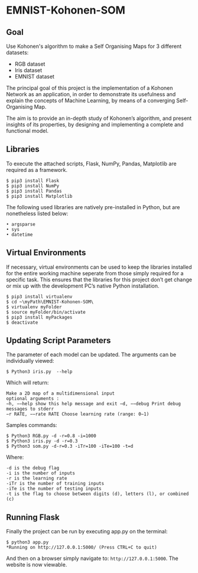 # EMNIST-Kohonen-SOM

## Goal
Use Kohonen's algorithm to make a Self Organising Maps for 3 different datasets:

- RGB dataset
- Iris dataset
- EMNIST dataset

The principal goal of this project is the implementation of a Kohonen Network as an application, in order to demonstrate its usefulness and explain the concepts of Machine Learning, by means of a converging Self-Organising Map.

The aim is to provide an in-depth study of Kohonen’s algorithm, and present insights of its properties, by designing and implementing a complete and functional model. 

## Libraries

To execute the attached scripts, Flask, NumPy, Pandas, Matplotlib are required as a framework.

```
$ pip3 install Flask
$ pip3 install NumPy
$ pip3 install Pandas
$ pip3 install Matplotlib
```

The following used libraries are natively pre-installed in Python, but are nonetheless listed below:

```
• argsparse 
• sys
• datetime
```
## Virtual Environments


If necessary, virtual environments can be used to keep the libraries installed for the entire working machine seperate from those simply required for a specific task. This ensures that the libraries for this project don’t get change or mix up with the development PC’s native Python installation.

```
$ pip3 install virtualenv
$ cd ~\myPath\EMNIST-Kohonen-SOM\
$ virtualenv myFolder 
$ source myFolder/bin/activate 
$ pip3 install myPackages
$ deactivate
```

## Updating Script Parameters
The parameter of each model can be updated. The arguments can be individually viewed:
```
$ Python3 iris.py  --help
```

Which will return:

```
Make a 2D map of a multidimensional input
optional arguments :
−h, −−help show this help message and exit −d, −−debug Print debug messages to stderr
−r RATE, −−rate RATE Choose learning rate (range: 0−1)
```

Samples commands:
```
$ Python3 RGB.py -d -r=0.8 -i=1000
$ Python3 iris.py -d -r=0.3
$ Python3 som.py -d-r=0.3 -iTr=100 -iTe=100 -t=d
```
Where:
```
-d is the debug flag
-i is the number of inputs
-r is the learning rate
-iTr is the number of training inputs
-iTe is the number of testing inputs
-t is the flag to choose between digits (d), letters (l), or combined (c)
```

## Running Flask

Finally the project can be run by executing app.py on the terminal: 
```
$ python3 app.py
*Running on http://127.0.0.1:5000/ (Press CTRL+C to quit)
```
And then on a browser simply navigate to: `http://127.0.0.1:5000`. The website is now viewable.
